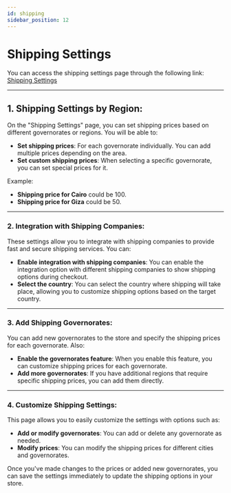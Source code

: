 ```yaml
---
id: shipping
sidebar_position: 12
---
```


# Shipping Settings

You can access the shipping settings page through the following link: [Shipping Settings](https://app.easy-orders.net/#/shipping)

---

## 1. **Shipping Settings by Region:**

On the "Shipping Settings" page, you can set shipping prices based on different governorates or regions. You will be able to:

- **Set shipping prices**: For each governorate individually. You can add multiple prices depending on the area.
- **Set custom shipping prices**: When selecting a specific governorate, you can set special prices for it.

Example:

- **Shipping price for Cairo** could be 100.
- **Shipping price for Giza** could be 50.

---

### 2. **Integration with Shipping Companies:**

These settings allow you to integrate with shipping companies to provide fast and secure shipping services. You can:

- **Enable integration with shipping companies**: You can enable the integration option with different shipping companies to show shipping options during checkout.
- **Select the country**: You can select the country where shipping will take place, allowing you to customize shipping options based on the target country.

---

### 3. **Add Shipping Governorates:**

You can add new governorates to the store and specify the shipping prices for each governorate. Also:

- **Enable the governorates feature**: When you enable this feature, you can customize shipping prices for each governorate.
- **Add more governorates**: If you have additional regions that require specific shipping prices, you can add them directly.

---

### 4. **Customize Shipping Settings:**

This page allows you to easily customize the settings with options such as:

- **Add or modify governorates**: You can add or delete any governorate as needed.
- **Modify prices**: You can modify the shipping prices for different cities and governorates.

Once you've made changes to the prices or added new governorates, you can save the settings immediately to update the shipping options in your store.
